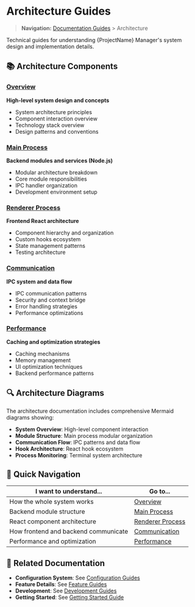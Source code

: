 # Architecture Guides

> **Navigation:** [Documentation Guides](../README.md) > Architecture

Technical guides for understanding {ProjectName} Manager's system design and implementation details.

## 📚 Architecture Components

### [Overview](overview.md)
**High-level system design and concepts**
- System architecture principles
- Component interaction overview
- Technology stack overview
- Design patterns and conventions

### [Main Process](main-process.md)
**Backend modules and services (Node.js)**
- Modular architecture breakdown  
- Core module responsibilities
- IPC handler organization
- Development environment setup

### [Renderer Process](renderer.md)
**Frontend React architecture**
- Component hierarchy and organization
- Custom hooks ecosystem
- State management patterns
- Testing architecture

### [Communication](communication.md)
**IPC system and data flow**
- IPC communication patterns
- Security and context bridge
- Error handling strategies
- Performance optimizations

### [Performance](performance.md)
**Caching and optimization strategies**
- Caching mechanisms
- Memory management
- UI optimization techniques
- Backend performance patterns

## 🔍 Architecture Diagrams

The architecture documentation includes comprehensive Mermaid diagrams showing:

- **System Overview**: High-level component interaction
- **Module Structure**: Main process modular organization
- **Communication Flow**: IPC patterns and data flow
- **Hook Architecture**: React hook ecosystem
- **Process Monitoring**: Terminal system architecture

## 🎯 Quick Navigation

| I want to understand... | Go to... |
|-------------------------|----------|
| How the whole system works | [Overview](overview.md) |
| Backend module structure | [Main Process](main-process.md) |
| React component architecture | [Renderer Process](renderer.md) |
| How frontend and backend communicate | [Communication](communication.md) |
| Performance and optimization | [Performance](performance.md) |

## 🔗 Related Documentation

- **Configuration System**: See [Configuration Guides](../configuration/)
- **Feature Details**: See [Feature Guides](../features/)
- **Development**: See [Development Guides](../development/)
- **Getting Started**: See [Getting Started Guide](../../getting-started.md)
